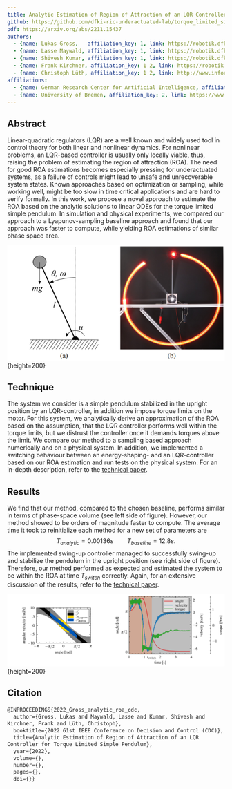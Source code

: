 ```yaml
---
title: Analytic Estimation of Region of Attraction of an LQR Controller for Torque Limited Simple Pendulum
github: https://github.com/dfki-ric-underactuated-lab/torque_limited_simple_pendulum/tree/master/software/python/simple_pendulum/controllers/lqr/analytic_roa_estimation
pdf: https://arxiv.org/abs/2211.15437
authors:
  - {name: Lukas Gross,   affiliation_key: 1, link: https://robotik.dfki-bremen.de/de/ueber-uns/mitarbeiter/lugr02.html}
  - {name: Lasse Maywald, affiliation_key: 1, link: https://robotik.dfki-bremen.de/de/ueber-uns/mitarbeiter/lama02/}
  - {name: Shivesh Kumar, affiliation_key: 1, link: https://robotik.dfki-bremen.de/de/ueber-uns/mitarbeiter/shku02.html}
  - {name: Frank Kirchner, affiliation_key: 1 2, link: https://robotik.dfki-bremen.de/de/ueber-uns/mitarbeiter/frki01.html}
  - {name: Christoph Lüth, affiliation_key: 1 2, link: http://www.informatik.uni-bremen.de/~clueth/}
affiliations:
  - {name: German Research Center for Artificial Intelligence, affiliation_key: 1, link: https://www.dfki.de/en/web}
  - {name: University of Bremen, affiliation_key: 2, link: https://www.uni-bremen.de/}
---
```


## Abstract
Linear-quadratic regulators (LQR) are a well known and widely used tool in control theory for both linear and nonlinear dynamics. For nonlinear problems, an LQR-based controller is usually only locally viable, thus, raising the problem of estimating the region of attraction (ROA). The need for good ROA estimations becomes especially pressing for underactuated systems, as a failure of controls might lead to unsafe and unrecoverable system states. Known approaches based on optimization or sampling, while working well, might be too slow in time critical applications and are hard to verify formally. In this work, we propose a novel approach to estimate the ROA based on the analytic solutions to linear ODEs for the torque limited simple pendulum. In simulation and physical experiments, we compared our approach to a Lyapunov-sampling baseline approach and found that our approach was faster to compute, while yielding ROA estimations of similar phase space area.

![(a) schematic of the pendulum, (b) long exposure shot of the physical system](static/figures/double.png){height=200}

## Technique
The system we consider is a simple pendulum stabilized in the upright position by an LQR-controller, in addition we impose torque limits on the motor. For this system, we analytically derive an approximation of the ROA based on the assumption, that the LQR controller performs well within the torque limits, but we distrust the controller once it demands torques above the limit. We compare our method to a sampling based approach numerically and on a physical system. In addition, we implemented a switching behaviour between an energy-shaping- and an LQR-controller based on our ROA estimation and run tests on the physical system. For an in-depth description, refer to the [technical paper](https://arxiv.org/abs/2211.15437).

## Results
We find that our method, compared to the chosen baseline, performs similar in terms of phase-space volume (see left side of figure). However, our method showed to be orders of magnitude faster to compute. The average time it took to reinitialize each method for a new set of parameters are
$$
T_{analytic} = 0.00136s \qquad T_{baseline} = 12.8s.
$$
The implemented swing-up controller managed to successfully swing-up and stabilize the pendulum in the upright position (see right side of figure). Therefore, our method performed as expected and estimated the system to be within the ROA at time $T_{switch}$ correctly. Again, for an extensive discussion of the results, refer to the [technical paper](https://arxiv.org/abs/2211.15437).

![(left) exemplary result of numerical experiments, (right) proof of concept of a switching swing-up behaviour on the physical system](static/figures/results.png){height=200}

## Citation
```
@INPROCEEDINGS{2022_Gross_analytic_roa_cdc,
  author={Gross, Lukas and Maywald, Lasse and Kumar, Shivesh and Kirchner, Frank and Lüth, Christoph},
  booktitle={2022 61st IEEE Conference on Decision and Control (CDC)}, 
  title={Analytic Estimation of Region of Attraction of an LQR Controller for Torque Limited Simple Pendulum}, 
  year={2022},
  volume={},
  number={},
  pages={},
  doi={}}
```

